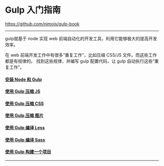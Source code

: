 # Gulp 入门指南
https://github.com/nimojs/gulp-book

---
gulp就基于 node 实现 web 前端自动化的开发工具，利用它能够极大的提高开发效率。

在 web 前端开发工作中有很多“重复工作”，比如压缩 CSS/JS 文件。而这些工作都是有规律的。
找到这些规律，并编写 gulp 配置代码，让 gulp 自动执行这些“重复工作”。

#### [安装 Node 和 Gulp](/chapter1.md)

#### [使用 Gulp 压缩 JS](/chapter2.md)

#### [使用 Gulp 压缩 CSS](/chapter3.md)

#### [使用 Gulp 压缩 图片](/chapter4.md)

#### [使用 Gulp 编译 Less](/chapter5.md)

#### [使用 Gulp 编译 Sass](/chapter6.md)

#### [使用 Gulp 构建一个项目](/chapter7.md)
---


